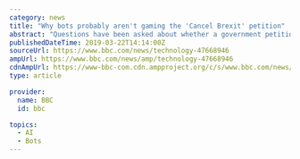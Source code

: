 ```yaml
---
category: news
title: "Why bots probably aren't gaming the 'Cancel Brexit' petition"
abstract: "Questions have been asked about whether a government petition calling for Brexit to be cancelled has been swamped by bots. Bots are automated programmes which can carry out a command thousands of times. The BBC spoke to three cyber-security experts about ..."
publishedDateTime: 2019-03-22T14:14:00Z
sourceUrl: https://www.bbc.com/news/technology-47668946
ampUrl: https://www.bbc.com/news/amp/technology-47668946
cdnAmpUrl: https://www-bbc-com.cdn.ampproject.org/c/s/www.bbc.com/news/amp/technology-47668946
type: article

provider:
  name: BBC
  id: bbc

topics:
  - AI
  - Bots
---
```

